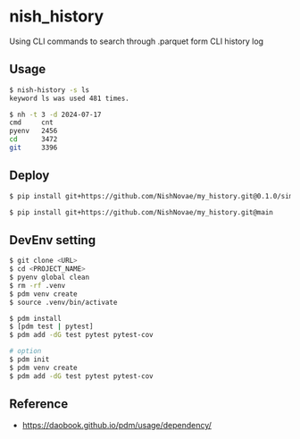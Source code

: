 # nish_history
Using CLI commands to search through .parquet form CLI history log

## Usage
```bash
$ nish-history -s ls
keyword ls was used 481 times.
```

```bash
$ nh -t 3 -d 2024-07-17
cmd     cnt
pyenv   2456
cd      3472
git     3396 
```

## Deploy
```bash
$ pip install git+https://github.com/NishNovae/my_history.git@0.1.0/simple

$ pip install git+https://github.com/NishNovae/my_history.git@main
```

## DevEnv setting
```bash
$ git clone <URL>
$ cd <PROJECT_NAME>
$ pyenv global clean
$ rm -rf .venv
$ pdm venv create
$ source .venv/bin/activate

$ pdm install
$ [pdm test | pytest]
$ pdm add -dG test pytest pytest-cov

# option
$ pdm init
$ pdm venv create
$ pdm add -dG test pytest pytest-cov
```

## Reference
- https://daobook.github.io/pdm/usage/dependency/
